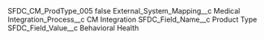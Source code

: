 <?xml version="1.0" encoding="UTF-8"?>
<CustomMetadata xmlns="http://soap.sforce.com/2006/04/metadata" xmlns:xsi="http://www.w3.org/2001/XMLSchema-instance" xmlns:xsd="http://www.w3.org/2001/XMLSchema">
    <label>SFDC_CM_ProdType_005</label>
    <protected>false</protected>
    <values>
        <field>External_System_Mapping__c</field>
        <value xsi:type="xsd:string">Medical</value>
    </values>
    <values>
        <field>Integration_Process__c</field>
        <value xsi:type="xsd:string">CM Integration</value>
    </values>
    <values>
        <field>SFDC_Field_Name__c</field>
        <value xsi:type="xsd:string">Product Type</value>
    </values>
    <values>
        <field>SFDC_Field_Value__c</field>
        <value xsi:type="xsd:string">Behavioral Health</value>
    </values>
</CustomMetadata>
